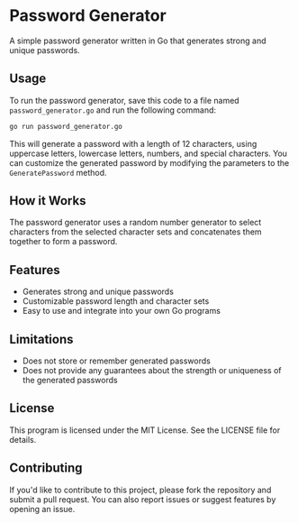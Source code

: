 **Password Generator**
=====================

A simple password generator written in Go that generates strong and unique passwords.

**Usage**
-----

To run the password generator, save this code to a file named `password_generator.go` and run the following command:
```bash
go run password_generator.go
```
This will generate a password with a length of 12 characters, using uppercase letters, lowercase letters, numbers, and special characters. You can customize the generated password by modifying the parameters to the `GeneratePassword` method.

**How it Works**
--------------

The password generator uses a random number generator to select characters from the selected character sets and concatenates them together to form a password.

**Features**
--------

* Generates strong and unique passwords
* Customizable password length and character sets
* Easy to use and integrate into your own Go programs

**Limitations**
------------

* Does not store or remember generated passwords
* Does not provide any guarantees about the strength or uniqueness of the generated passwords

**License**
-------

This program is licensed under the MIT License. See the LICENSE file for details.


**Contributing**
------------

If you'd like to contribute to this project, please fork the repository and submit a pull request. You can also report issues or suggest features by opening an issue.
